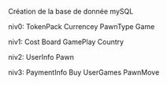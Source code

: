 Création de la base de donnée mySQL

niv0:
TokenPack
Currencey
PawnType
Game

niv1:
Cost
Board
GamePlay
Country

niv2:
UserInfo
Pawn

niv3:
PaymentInfo
Buy
UserGames
PawnMove
